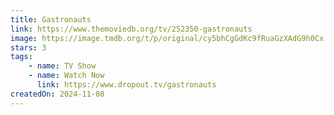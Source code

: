 ```yaml
---
title: Gastronauts
link: https://www.themoviedb.org/tv/252350-gastronauts
image: https://image.tmdb.org/t/p/original/cy5bhCgGdKc9fRuaGzXAdG9h0Cx.jpg
stars: 3
tags:
    - name: TV Show
    - name: Watch Now
      link: https://www.dropout.tv/gastronauts
createdOn: 2024-11-08
---
```

